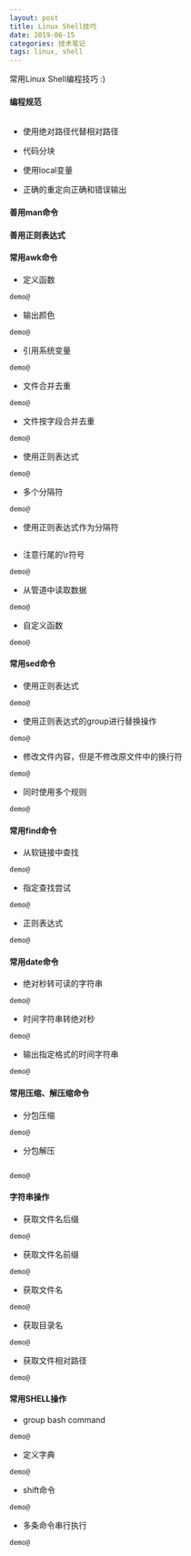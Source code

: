 ```yaml
---
layout: post
title: Linux Shell技巧
date: 2019-06-15
categories: 技术笔记 
tags: linux, shell 
---
```


常用Linux Shell编程技巧 :)


#### 编程规范

``` console

```

* 使用绝对路径代替相对路径

* 代码分块

* 使用local变量

* 正确的重定向正确和错误输出


#### 善用man命令


#### 善用正则表达式

#### 常用awk命令

* 定义函数

``` console
demo@

```

* 输出颜色

``` console
demo@

```

* 引用系统变量

``` console
demo@

```

* 文件合并去重

``` console
demo@

```

* 文件按字段合并去重

``` console
demo@

```

* 使用正则表达式

``` console
demo@

```

* 多个分隔符

``` console
demo@

```

* 使用正则表达式作为分隔符

``` console
```


* 注意行尾的\r符号

``` console
demo@

```
* 从管道中读取数据

``` console
demo@

```
* 自定义函数

``` console
demo@

```


#### 常用sed命令

* 使用正则表达式

``` console
demo@

```
* 使用正则表达式的group进行替换操作

``` console
demo@

```
* 修改文件内容，但是不修改原文件中的换行符

``` console
demo@

```
* 同时使用多个规则

``` console
demo@

```


#### 常用find命令

* 从软链接中查找

``` console
demo@

```
* 指定查找尝试

``` console
demo@

```
* 正则表达式

``` console
demo@

```

#### 常用date命令

* 绝对秒转可读的字符串

``` console
demo@

```

* 时间字符串转绝对秒

``` console
demo@

```

* 输出指定格式的时间字符串

``` console
demo@

```

#### 常用压缩、解压缩命令

* 分包压缩

``` console
demo@

```

* 分包解压

``` console

demo@

```

#### 字符串操作

* 获取文件名后缀

``` console
demo@

```
* 获取文件名前缀

``` console
demo@

```

* 获取文件名

``` console
demo@

```

* 获取目录名

``` console
demo@

```

* 获取文件相对路径

``` console
demo@

```


#### 常用SHELL操作

* group bash command

``` console
demo@

```

* 定义字典

``` console
demo@

```

* shift命令

``` console
demo@

```

* 多条命令串行执行

``` console
demo@

```